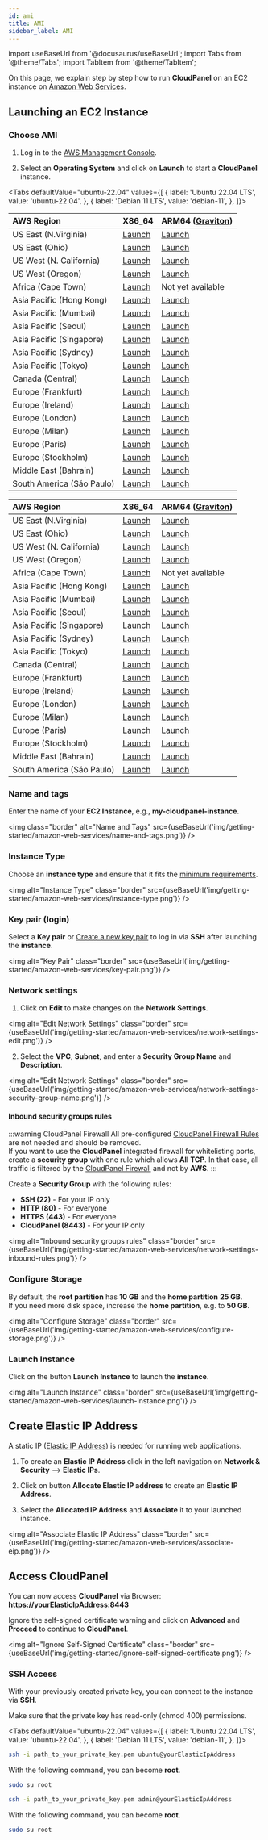 ```yaml
---
id: ami
title: AMI
sidebar_label: AMI
---
```


import useBaseUrl from '@docusaurus/useBaseUrl';
import Tabs from '@theme/Tabs';
import TabItem from '@theme/TabItem';

On this page, we explain step by step how to run **CloudPanel** on an EC2 instance on [Amazon Web Services](https://aws.amazon.com/).

## Launching an EC2 Instance

### Choose AMI 

1. Log in to the [AWS Management Console](https://console.aws.amazon.com/ec2/). <br />

2. Select an **Operating System** and click on **Launch** to start a **CloudPanel** instance.

<Tabs
defaultValue="ubuntu-22.04"
values={[
{ label: 'Ubuntu 22.04 LTS', value: 'ubuntu-22.04', },
{ label: 'Debian 11 LTS', value: 'debian-11', },
]}>
<TabItem value="ubuntu-22.04">

| AWS Region | X86_64 | ARM64 ([Graviton](https://aws.amazon.com/ec2/graviton/)) |
| :---  | :--- | :--- |
| US East (N.Virginia)      | [Launch](https://ami-launcher.clp.io/?region=us-east-1&name=cloudpanel-ubuntu-22.04-x86_64&version=2.0.0) | [Launch](https://ami-launcher.clp.io/?region=us-east-1&name=cloudpanel-ubuntu-22.04-arm64&version=2.0.0) |
| US East (Ohio)            | [Launch](https://ami-launcher.clp.io/?region=us-east-2&name=cloudpanel-ubuntu-22.04-x86_64&version=2.0.0) | [Launch](https://ami-launcher.clp.io/?region=us-east-2&name=cloudpanel-ubuntu-22.04-arm64&version=2.0.0) |
| US West (N. California)   | [Launch](https://ami-launcher.clp.io/?region=us-west-1&name=cloudpanel-ubuntu-22.04-x86_64&version=2.0.0) | [Launch](https://ami-launcher.clp.io/?region=us-west-1&name=cloudpanel-ubuntu-22.04-arm64&version=2.0.0) |
| US West (Oregon)          | [Launch](https://ami-launcher.clp.io/?region=us-west-2&name=cloudpanel-ubuntu-22.04-x86_64&version=2.0.0) | [Launch](https://ami-launcher.clp.io/?region=us-west-2&name=cloudpanel-ubuntu-22.04-arm64&version=2.0.0) |
| Africa (Cape Town)        | [Launch](https://ami-launcher.clp.io/?region=af-south-1&name=cloudpanel-ubuntu-22.04-x86_64&version=2.0.0) | Not yet available |
| Asia Pacific (Hong Kong)  | [Launch](https://ami-launcher.clp.io/?region=ap-east-1&name=cloudpanel-ubuntu-22.04-x86_64&version=2.0.0) | [Launch](https://ami-launcher.clp.io/?region=ap-east-1&name=cloudpanel-ubuntu-22.04-arm64&version=2.0.0) |
| Asia Pacific (Mumbai)     | [Launch](https://ami-launcher.clp.io/?region=ap-south-1&name=cloudpanel-ubuntu-22.04-x86_64&version=2.0.0) | [Launch](https://ami-launcher.clp.io/?region=ap-south-1&name=cloudpanel-ubuntu-22.04-arm64&version=2.0.0) |
| Asia Pacific (Seoul)      | [Launch](https://ami-launcher.clp.io/?region=ap-northeast-1&name=cloudpanel-ubuntu-22.04-x86_64&version=2.0.0) | [Launch](https://ami-launcher.clp.io/?region=ap-northeast-1&name=cloudpanel-ubuntu-22.04-arm64&version=2.0.0) |
| Asia Pacific (Singapore)  | [Launch](https://ami-launcher.clp.io/?region=ap-southeast-1&name=cloudpanel-ubuntu-22.04-x86_64&version=2.0.0) | [Launch](https://ami-launcher.clp.io/?region=ap-southeast-1&name=cloudpanel-ubuntu-22.04-arm64&version=2.0.0) |
| Asia Pacific (Sydney)     | [Launch](https://ami-launcher.clp.io/?region=ap-southeast-2&name=cloudpanel-ubuntu-22.04-x86_64&version=2.0.0) | [Launch](https://ami-launcher.clp.io/?region=ap-southeast-2&name=cloudpanel-ubuntu-22.04-arm64&version=2.0.0) |
| Asia Pacific (Tokyo)      | [Launch](https://ami-launcher.clp.io/?region=ap-northeast-1&name=cloudpanel-ubuntu-22.04-x86_64&version=2.0.0) | [Launch](https://ami-launcher.clp.io/?region=ap-northeast-1&name=cloudpanel-ubuntu-22.04-arm64&version=2.0.0) |
| Canada (Central)          | [Launch](https://ami-launcher.clp.io/?region=ca-central-1&name=cloudpanel-ubuntu-22.04-x86_64&version=2.0.0) | [Launch](https://ami-launcher.clp.io/?region=ca-central-1&name=cloudpanel-ubuntu-22.04-arm64&version=2.0.0) |
| Europe (Frankfurt)        | [Launch](https://ami-launcher.clp.io/?region=eu-central-1&name=cloudpanel-ubuntu-22.04-x86_64&version=2.0.0) | [Launch](https://ami-launcher.clp.io/?region=eu-central-1&name=cloudpanel-ubuntu-22.04-arm64&version=2.0.0) |
| Europe (Ireland)          | [Launch](https://ami-launcher.clp.io/?region=eu-west-1&name=cloudpanel-ubuntu-22.04-x86_64&version=2.0.0) | [Launch](https://ami-launcher.clp.io/?region=eu-west-1&name=cloudpanel-ubuntu-22.04-arm64&version=2.0.0) |
| Europe (London)           | [Launch](https://ami-launcher.clp.io/?region=eu-west-2&name=cloudpanel-ubuntu-22.04-x86_64&version=2.0.0) | [Launch](https://ami-launcher.clp.io/?region=eu-west-2&name=cloudpanel-ubuntu-22.04-arm64&version=2.0.0) |
| Europe (Milan)            | [Launch](https://ami-launcher.clp.io/?region=eu-south-1&name=cloudpanel-ubuntu-22.04-x86_64&version=2.0.0) | [Launch](https://ami-launcher.clp.io/?region=eu-south-1&name=cloudpanel-ubuntu-22.04-arm64&version=2.0.0) |
| Europe (Paris)            | [Launch](https://ami-launcher.clp.io/?region=eu-west-3&name=cloudpanel-ubuntu-22.04-x86_64&version=2.0.0) | [Launch](https://ami-launcher.clp.io/?region=eu-west-3&name=cloudpanel-ubuntu-22.04-arm64&version=2.0.0) |
| Europe (Stockholm)        | [Launch](https://ami-launcher.clp.io/?region=eu-north-1&name=cloudpanel-ubuntu-22.04-x86_64&version=2.0.0) | [Launch](https://ami-launcher.clp.io/?region=eu-north-1&name=cloudpanel-ubuntu-22.04-arm64&version=2.0.0) |
| Middle East (Bahrain)     | [Launch](https://ami-launcher.clp.io/?region=me-south-1&name=cloudpanel-ubuntu-22.04-x86_64&version=2.0.0) | [Launch](https://ami-launcher.clp.io/?region=me-south-1&name=cloudpanel-ubuntu-22.04-arm64&version=2.0.0) |
| South America (Sáo Paulo) | [Launch](https://ami-launcher.clp.io/?region=sa-east-1&name=cloudpanel-ubuntu-22.04-x86_64&version=2.0.0) | [Launch](https://ami-launcher.clp.io/?region=sa-east-1&name=cloudpanel-ubuntu-22.04-arm64&version=2.0.0) |

</TabItem>
<TabItem value="debian-11">

| AWS Region | X86_64 | ARM64 ([Graviton](https://aws.amazon.com/ec2/graviton/)) |
| :---  | :--- | :--- |
| US East (N.Virginia)      | [Launch](https://ami-launcher.clp.io/?region=us-east-1&name=cloudpanel-debian-11-x86_64&version=2.0.0) | [Launch](https://ami-launcher.clp.io/?region=us-east-1&name=cloudpanel-debian-11-arm64&version=2.0.0) |
| US East (Ohio)            | [Launch](https://ami-launcher.clp.io/?region=us-east-2&name=cloudpanel-debian-11-x86_64&version=2.0.0) | [Launch](https://ami-launcher.clp.io/?region=us-east-2&name=cloudpanel-debian-11-arm64&version=2.0.0) |
| US West (N. California)   | [Launch](https://ami-launcher.clp.io/?region=us-west-1&name=cloudpanel-debian-11-x86_64&version=2.0.0) | [Launch](https://ami-launcher.clp.io/?region=us-west-1&name=cloudpanel-debian-11-arm64&version=2.0.0) |
| US West (Oregon)          | [Launch](https://ami-launcher.clp.io/?region=us-west-2&name=cloudpanel-debian-11-x86_64&version=2.0.0) | [Launch](https://ami-launcher.clp.io/?region=us-west-2&name=cloudpanel-debian-11-arm64&version=2.0.0) |
| Africa (Cape Town)        | [Launch](https://ami-launcher.clp.io/?region=af-south-1&name=cloudpanel-debian-11-x86_64&version=2.0.0) | Not yet available |
| Asia Pacific (Hong Kong)  | [Launch](https://ami-launcher.clp.io/?region=ap-east-1&name=cloudpanel-debian-11-x86_64&version=2.0.0) | [Launch](https://ami-launcher.clp.io/?region=ap-east-1&name=cloudpanel-debian-11-arm64&version=2.0.0) |
| Asia Pacific (Mumbai)     | [Launch](https://ami-launcher.clp.io/?region=ap-south-1&name=cloudpanel-debian-11-x86_64&version=2.0.0) | [Launch](https://ami-launcher.clp.io/?region=ap-south-1&name=cloudpanel-debian-11-arm64&version=2.0.0) |
| Asia Pacific (Seoul)      | [Launch](https://ami-launcher.clp.io/?region=ap-northeast-1&name=cloudpanel-debian-11-x86_64&version=2.0.0) | [Launch](https://ami-launcher.clp.io/?region=ap-northeast-1&name=cloudpanel-debian-11-arm64&version=2.0.0) |
| Asia Pacific (Singapore)  | [Launch](https://ami-launcher.clp.io/?region=ap-southeast-1&name=cloudpanel-debian-11-x86_64&version=2.0.0) | [Launch](https://ami-launcher.clp.io/?region=ap-southeast-1&name=cloudpanel-debian-11-arm64&version=2.0.0) |
| Asia Pacific (Sydney)     | [Launch](https://ami-launcher.clp.io/?region=ap-southeast-2&name=cloudpanel-debian-11-x86_64&version=2.0.0) | [Launch](https://ami-launcher.clp.io/?region=ap-southeast-2&name=cloudpanel-debian-11-arm64&version=2.0.0) |
| Asia Pacific (Tokyo)      | [Launch](https://ami-launcher.clp.io/?region=ap-northeast-1&name=cloudpanel-debian-11-x86_64&version=2.0.0) | [Launch](https://ami-launcher.clp.io/?region=ap-northeast-1&name=cloudpanel-debian-11-arm64&version=2.0.0) |
| Canada (Central)          | [Launch](https://ami-launcher.clp.io/?region=ca-central-1&name=cloudpanel-debian-11-x86_64&version=2.0.0) | [Launch](https://ami-launcher.clp.io/?region=ca-central-1&name=cloudpanel-debian-11-arm64&version=2.0.0) |
| Europe (Frankfurt)        | [Launch](https://ami-launcher.clp.io/?region=eu-central-1&name=cloudpanel-debian-11-x86_64&version=2.0.0) | [Launch](https://ami-launcher.clp.io/?region=eu-central-1&name=cloudpanel-debian-11-arm64&version=2.0.0) |
| Europe (Ireland)          | [Launch](https://ami-launcher.clp.io/?region=eu-west-1&name=cloudpanel-debian-11-x86_64&version=2.0.0) | [Launch](https://ami-launcher.clp.io/?region=eu-west-1&name=cloudpanel-debian-11-arm64&version=2.0.0) |
| Europe (London)           | [Launch](https://ami-launcher.clp.io/?region=eu-west-2&name=cloudpanel-debian-11-x86_64&version=2.0.0) | [Launch](https://ami-launcher.clp.io/?region=eu-west-2&name=cloudpanel-debian-11-arm64&version=2.0.0) |
| Europe (Milan)            | [Launch](https://ami-launcher.clp.io/?region=eu-south-1&name=cloudpanel-debian-11-x86_64&version=2.0.0) | [Launch](https://ami-launcher.clp.io/?region=eu-south-1&name=cloudpanel-debian-11-arm64&version=2.0.0) |
| Europe (Paris)            | [Launch](https://ami-launcher.clp.io/?region=eu-west-3&name=cloudpanel-debian-11-x86_64&version=2.0.0) | [Launch](https://ami-launcher.clp.io/?region=eu-west-3&name=cloudpanel-debian-11-arm64&version=2.0.0) |
| Europe (Stockholm)        | [Launch](https://ami-launcher.clp.io/?region=eu-north-1&name=cloudpanel-debian-11-x86_64&version=2.0.0) | [Launch](https://ami-launcher.clp.io/?region=eu-north-1&name=cloudpanel-debian-11-arm64&version=2.0.0) |
| Middle East (Bahrain)     | [Launch](https://ami-launcher.clp.io/?region=me-south-1&name=cloudpanel-debian-11-x86_64&version=2.0.0) | [Launch](https://ami-launcher.clp.io/?region=me-south-1&name=cloudpanel-debian-11-arm64&version=2.0.0) |
| South America (Sáo Paulo) | [Launch](https://ami-launcher.clp.io/?region=sa-east-1&name=cloudpanel-debian-11-x86_64&version=2.0.0) | [Launch](https://ami-launcher.clp.io/?region=sa-east-1&name=cloudpanel-debian-11-arm64&version=2.0.0) |

</TabItem>
</Tabs>

### Name and tags

Enter the name of your **EC2 Instance**, e.g., **my-cloudpanel-instance**.

<img class="border" alt="Name and Tags" src={useBaseUrl('img/getting-started/amazon-web-services/name-and-tags.png')} />

### Instance Type

Choose an **instance type** and ensure that it fits the [minimum requirements](../../../../requirements).

<img alt="Instance Type" class="border" src={useBaseUrl('img/getting-started/amazon-web-services/instance-type.png')} />

### Key pair (login)

Select a **Key pair** or [Create a new key pair](https://docs.aws.amazon.com/AWSEC2/latest/UserGuide/ec2-key-pairs.html?icmpid=docs_ec2_console) to log in via **SSH** after launching the **instance**.

<img alt="Key Pair" class="border" src={useBaseUrl('img/getting-started/amazon-web-services/key-pair.png')} />

### Network settings

1. Click on **Edit** to make changes on the **Network Settings**.

<img alt="Edit Network Settings" class="border" src={useBaseUrl('img/getting-started/amazon-web-services/network-settings-edit.png')} />

2. Select the **VPC**, **Subnet**, and enter a **Security Group Name** and **Description**.

<img alt="Edit Network Settings" class="border" src={useBaseUrl('img/getting-started/amazon-web-services/network-settings-security-group-name.png')} />

#### Inbound security groups rules

:::warning CloudPanel Firewall
All pre-configured [CloudPanel Firewall Rules](../../../../admin-area/security/#firewall) are not needed and should be removed. <br />
If you want to use the **CloudPanel** integrated firewall for whitelisting ports, create a **security group** with one rule which allows **All TCP**.
In that case, all traffic is filtered by the [CloudPanel Firewall](../../../../admin-area/security/#firewall) and not by **AWS**.
:::

Create a **Security Group** with the following rules:

- **SSH (22)** - For your IP only
- **HTTP (80)** - For everyone
- **HTTPS (443)** - For everyone
- **CloudPanel (8443)** - For your IP only

<img alt="Inbound security groups rules" class="border" src={useBaseUrl('img/getting-started/amazon-web-services/network-settings-inbound-rules.png')} />

### Configure Storage

By default, the **root partition** has **10 GB** and the **home partition** **25 GB**. <br />
If you need more disk space, increase the **home partition**, e.g. to **50 GB**.

<img alt="Configure Storage" class="border" src={useBaseUrl('img/getting-started/amazon-web-services/configure-storage.png')} />

### Launch Instance

Click on the button **Launch Instance** to launch the **instance**.

<img alt="Launch Instance" class="border" src={useBaseUrl('img/getting-started/amazon-web-services/launch-instance.png')} />

## Create Elastic IP Address

A static IP ([Elastic IP Address](https://docs.aws.amazon.com/AWSEC2/latest/UserGuide/elastic-ip-addresses-eip.html)) is needed for running web applications. <br />

1. To create an **Elastic IP Address** click in the left navigation on **Network & Security** --> **Elastic IPs**.

2. Click on button **Allocate Elastic IP address** to create an **Elastic IP Address**.

3. Select the **Allocated IP Address** and **Associate** it to your launched instance.

<img alt="Associate Elastic IP Address" class="border" src={useBaseUrl('img/getting-started/amazon-web-services/associate-eip.png')} />

## Access CloudPanel

You can now access **CloudPanel** via Browser: **https://yourElasticIpAddress:8443**

Ignore the self-signed certificate warning and click on **Advanced** and **Proceed** to continue to **CloudPanel**.

<img alt="Ignore Self-Signed Certificate" class="border" src={useBaseUrl('img/getting-started/ignore-self-signed-certificate.png')} />

### SSH Access

With your previously created private key, you can connect to the instance via **SSH**. <br />

Make sure that the private key has read-only (chmod 400) permissions.

<Tabs
defaultValue="ubuntu-22.04"
values={[
{ label: 'Ubuntu 22.04 LTS', value: 'ubuntu-22.04', },
{ label: 'Debian 11 LTS', value: 'debian-11', },
]}>
<TabItem value="ubuntu-22.04">

```bash
ssh -i path_to_your_private_key.pem ubuntu@yourElasticIpAddress
```

With the following command, you can become **root**.

```bash
sudo su root
```

</TabItem>
<TabItem value="debian-11">

```bash
ssh -i path_to_your_private_key.pem admin@yourElasticIpAddress
```

With the following command, you can become **root**.

```bash
sudo su root
```

</TabItem>
</Tabs>
